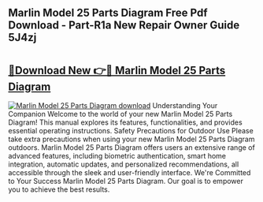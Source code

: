 ## Marlin Model 25 Parts Diagram Free Pdf Download - Part-R1a New Repair Owner Guide 5J4zj

# <h2><a href="http://dfhoc9l.blite.top/?on=Marlin+Model+25+Parts+Diagram">🔗Download New 👉🔴 Marlin Model 25 Parts Diagram</a></h2>

[![Marlin Model 25 Parts Diagram download](https://i.imgur.com/lujVjoI.png)](http://dfhoc9l.blite.top/?on=Marlin+Model+25+Parts+Diagram)
Understanding Your Companion Welcome to the world of your new Marlin Model 25 Parts Diagram! This manual explores its features, functionalities, and provides essential operating instructions. Safety Precautions for Outdoor Use Please take extra precautions when using your new Marlin Model 25 Parts Diagram outdoors. Marlin Model 25 Parts Diagram offers users an extensive range of advanced features, including biometric authentication, smart home integration, automatic updates, and personalized recommendations, all accessible through the sleek and user-friendly interface. We're Committed to Your Success Marlin Model 25 Parts Diagram. Our goal is to empower you to achieve the best results.
